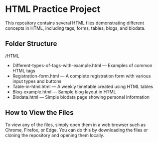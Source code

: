 # HTML Practice Project

This repository contains several HTML files demonstrating different concepts in HTML, including tags, forms, tables, blogs, and biodata.

## Folder Structure

/HTML  
- Different-types-of-tags-with-example.html — Examples of common HTML tags  
- Registration-form.html — A complete registration form with various input types and buttons  
- Table-in-html.html — A weekly timetable created using HTML tables  
- Blog-example.html — Sample blog layout in HTML  
- Biodata.html — Simple biodata page showing personal information  

## How to View the Files

To view any of the files, simply open them in a web browser such as Chrome, Firefox, or Edge. You can do this by downloading the files or cloning the repository and opening them locally.

